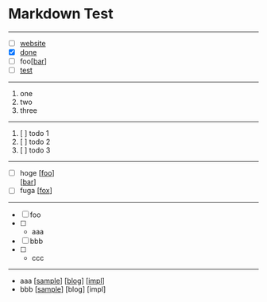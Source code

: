 # Markdown Test

---

- [ ] [website](https://nazfox.ch)
- [x] [done](https://nazfox.ch)
- [ ] foo[[bar](https://nazfox.ch)]
- [ ] [test](./test.md)

---

1. one
1. two
1. three

---

1. [ ] todo 1
1. [ ] todo 2
1. [ ] todo 3

---

- [ ] hoge [[foo](http://nazfox.ch)]  
           [[bar](http://nazfox.ch)]
- [ ] fuga [[fox](http://nazfox.ch)]

---

- [ ] foo
- [ ] * aaa
- [ ]  bbb
- [ ] * ccc

---

- aaa [[sample](https://nazfox.ch)] [[blog]()] [[impl]()]
- bbb [[sample](https://nazfox.ch)] [blog] [impl]
